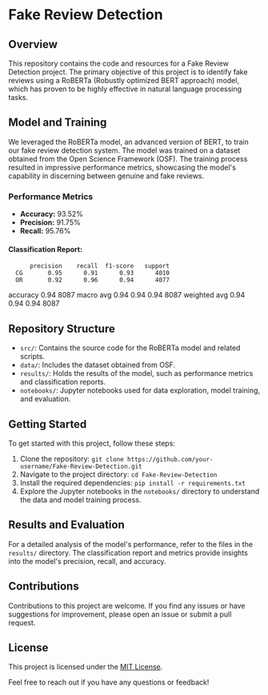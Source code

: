# Fake Review Detection

## Overview

This repository contains the code and resources for a Fake Review Detection project. The primary objective of this project is to identify fake reviews using a RoBERTa (Robustly optimized BERT approach) model, which has proven to be highly effective in natural language processing tasks.

## Model and Training

We leveraged the RoBERTa model, an advanced version of BERT, to train our fake review detection system. The model was trained on a dataset obtained from the Open Science Framework (OSF). The training process resulted in impressive performance metrics, showcasing the model's capability in discerning between genuine and fake reviews.

### Performance Metrics

- **Accuracy:** 93.52%
- **Precision:** 91.75%
- **Recall:** 95.76%

#### Classification Report:

          precision    recall  f1-score   support
      CG       0.95      0.91      0.93      4010
      OR       0.92      0.96      0.94      4077

accuracy                           0.94      8087
macro avg     0.94      0.94       0.94      8087
weighted avg  0.94      0.94       0.94      8087

## Repository Structure

- `src/`: Contains the source code for the RoBERTa model and related scripts.
- `data/`: Includes the dataset obtained from OSF.
- `results/`: Holds the results of the model, such as performance metrics and classification reports.
- `notebooks/`: Jupyter notebooks used for data exploration, model training, and evaluation.

## Getting Started

To get started with this project, follow these steps:

1. Clone the repository: `git clone https://github.com/your-username/Fake-Review-Detection.git`
2. Navigate to the project directory: `cd Fake-Review-Detection`
3. Install the required dependencies: `pip install -r requirements.txt`
4. Explore the Jupyter notebooks in the `notebooks/` directory to understand the data and model training process.

## Results and Evaluation

For a detailed analysis of the model's performance, refer to the files in the `results/` directory. The classification report and metrics provide insights into the model's precision, recall, and accuracy.

## Contributions

Contributions to this project are welcome. If you find any issues or have suggestions for improvement, please open an issue or submit a pull request.

## License

This project is licensed under the [MIT License](LICENSE).

Feel free to reach out if you have any questions or feedback!

